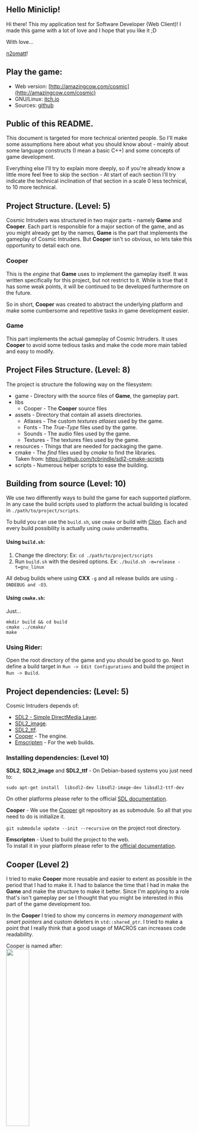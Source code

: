 
<!-- ----------------------------------------------------------------------- -->
## Hello Miniclip!

Hi there! This my application test for Software Developer (Web Client)! 
I made this game with a lot of love and I hope that you like it ;D

With love... 

[n2omatt](http://n2omatt.com)!

<!-- ----------------------------------------------------------------------- -->
## Play the game:

* Web version: [http://amazingcow.com/cosmic](http://amazingcow.com/cosmic)
* GNU/Linux: [itch.io](https://amazingcow.itch.io/cosmic)
* Sources: [github](https://github.com/AmazingCow-Game/CosmicIntruders)


<!-- ----------------------------------------------------------------------- -->
## Public of this README.

This document is targeted for more technical oriented people. So I'll make some
assumptions here about what you should know about - mainly about some language
constructs (I mean a basic C++) and some concepts of game development.

Everything else I'll try to explain more deeply, so if you're already know 
a little more feel free to skip the section - At start of each section I'll try
indicate the technical inclination of that section in a scale 0 less technical, 
to 10 more technical.


<!-- ----------------------------------------------------------------------- -->
## Project Structure. (Level: 5)

Cosmic Intruders was structured in two major parts - namely **Game** and **Cooper**.
Each part is responsible for a major section of the game, and as you might already 
get by the names, **Game** is the part that implements the gameplay of Cosmic Intruders.
But  **Cooper** isn't so obvious, so lets take this opportunity to detail each one.

### Cooper

This is the _engine_ that **Game** uses to implement the gameplay itself. It was
written specifically for this project, but not restrict to it. While is true that
it has some weak points, it will be continued to be developed furthermore on 
the future.

So in short, **Cooper** was created to abstract the underlying platform and 
make some cumbersome and repetitive  tasks in game development easier.

### Game

This part implements the actual gameplay of Cosmic Intruders. It uses **Cooper**
to avoid some tedious tasks and make the code more main tabled and easy to modify.


<!-- ----------------------------------------------------------------------- -->
## Project Files Structure. (Level: 8)

The project is structure the following way on the filesystem:

* game - Directory with the source files of **Game**, the gameplay part.
* libs
    * Cooper - The **Cooper** source files
* assets - Directory that contain all assets directories.
  * Atlases - The custom _textures atlases_ used by the game.
  * Fonts - The _True-Type_ files used by the game.
  * Sounds - The audio files used by the game.
  * Textures - The textures files used by the game.
* resources - Things that are needed for packaging the game.
* cmake - The _find_ files used by _cmake_ to find the libraries.   
Taken from: https://github.com/tcbrindle/sdl2-cmake-scripts
* scripts - Numerous helper scripts to ease the building.


<!-- ----------------------------------------------------------------------- -->
## Building from source (Level: 10)

We use two differently ways to build the game for each supported platform.
In any case the build scripts used to platform the actual building is located
in ```./path/to/project/scripts```.

To build you can use the ```build.sh```, use ```cmake``` or build with
[Clion](https://www.jetbrains.com/clion/). Each and every build possibility is
actually using ```cmake``` underneaths.


#### Using ```build.sh```:
 
1. Change the directory: Ex: ```cd ./path/to/project/scripts```
2. Run ```build.sh``` with the desired options.  Ex: 
```./build.sh -m=release -t=gnu_linux```

All debug builds where using **CXX** ```-g``` and all release builds are using
```-DNDEBUG and -O3```.


#### Using ```cmake.sh```:

Just... 

```
mkdir build && cd build
cmake ../cmake/
make
```


### Using Rider:

Open the root directory of the game and you should be good to go. Next define
a build target in ```Run -> Edit Configurations``` and build the project in
```Run -> Build```.


<!-- ----------------------------------------------------------------------- -->
## Project dependencies: (Level: 5)

Cosmic Intruders depends of: 

* [SDL2 - Simple DirectMedia Layer](https://libsdl.org).
* [SDL2_image](https://www.libsdl.org/projects/SDL_image/).
* [SDL2_ttf](https://www.libsdl.org/projects/SDL_ttf/).
* [Cooper](https://github.com/AmazingCow-Game-Framework/Cooper) - The engine.
* [Emscripten](http://kripken.github.io/emscripten-site/) - For the web builds.



### Installing dependencies: (Level 10)

**SDL2**, **SDL2_image** and **SDL2_ttf** - On Debian-based systems you just
need to:

```sudo apt-get install  libsdl2-dev libsdl2-image-dev libsdl2-ttf-dev```

On other platforms please refer to the official [SDL documentation](https://wiki.libsdl.org/Installation).


**Cooper**  - We use the [Cooper](https://github.com/AmazingCow-Game-Framework/Cooper)
git repository as as submodule. So all that you need to do is initialize it.

``` git submodule update --init --recursive ``` on the project root directory.

**Emscripten** - Used to build the project to the web.  
To install it in your platform please refer to the 
[official documentation](http://kripken.github.io/emscripten-site/docs/getting_started/downloads.html).


<!-- ----------------------------------------------------------------------- -->

## Cooper (Level 2)

I tried to make **Cooper** more reusable and easier to extent as possible in 
the period that I had to make it. I had to balance the time that I had in
make the **Game** and make the structure to make it better. Since I'm applying 
to a role that's isn't gameplay per se I thought that you might be interested
in this part of the game development too. 

In the **Cooper** I tried to show my concerns in _memory management_  with _smart pointers_
and custom deleters in ```std::shared_ptr```. I tried to make a point that I really 
think that a good usage of MACROS can increases code readability.

Cooper is named after:   
<a href="http://interstellarfilm.wikia.com/wiki/Joseph_Cooper">
    <img src="https://maylicious1026.files.wordpress.com/2014/11/interstellar-film-still-cooper-daughter.jpg" 
        width="35%" 
        height="35%">
</a>


### Components:

* **Game** - Responsible by the game routines, timing and non visible entities.
* **Graphics**  - Responsible for the graphics routines and entities that are 
visible on the screen.
* **Input** -  Responsible by the input (Currently only Mouse and Keyboard).
* **Log** - Responsible by the logging facilities of the engine.
* **RES** - Responsible by the resources management on the game.
* **Sound** - Responsible to play sounds in the game.

### Strong Points:

* Pretty reusable and easy to maintain implementation.
* Very readable code with a lot of comments, symmetry and good practices.
* A nice usage of ```constexpr```, **RAII** and _smart pointers_.
* Good modularization.  
* A LOT of helper things to make the code sweeter! I read sometime ago in a 
book that I can't remember now _"...syntactic sugar makes the language sweeter..."_, 
so I made a lot of nice constructs to make the game development sweeter and funnier.
* Safe programming with a lot of assertions.
* Good use of C++ with _forward declarations_, _smart pointers_, _ranged fors_, 
  ```const``` correctness.

### Weak Points:

* Lack of a good transforming system. I started thinking in make a very thin
layer on SDL but changed my mind aft wards, so one thing that I left behind was 
the transforming system. Today it is very messy and hard to maintain and understand.
So it does the job for the Cosmic Intruders project but is lacking for other type
of games.

* Not using SDL2_mixer library. Due the short time of project added up that I
hadn't full time to work on it, forced me make some concessions. One of them was
not mess with the _SDL2_mixer + Emscripten_ integration and went to a easier 
solution. While the [library](https://github.com/jakebesworth/Simple-SDL2-Audio)
that I used does a pretty good job, I would had more fun rolling a implementation
myself.

* Lack of doxygen comments - I love them, but simply hadn't time :`/

* I made somethings that weren't end to be used in the game itself. While surely
I'll make a good use of them in the next games for this project it was a loss.


<!-- ----------------------------------------------------------------------- -->
## Game: (Level 2)

Well, in game I tried to show some points on project structuralization, some C++ 
_good usages_ like _forward declarations_ instead of ```#include```s to 
speed up the compilation. While the gameplay itself isn't too complicated 
and surely could be implemented in a much more simpler way, I took the opportunity 
to _over-engineer_ it to make a room to show some things as I said above.  So 
to let it crystal clear - The project is over engineered **by a purpose** :D I don't 
think that it needs that complexity to be done. 

### Strong Points:

* Good readability with a lot of comments.
* Good structure with a lot of responsibilities of concerns. 
* Use of ```constexpr``` values to make the _magic numbers_ disappear.
* Good use of C++ with _forward declarations_, _smart pointers_, _ranged fors_.

### Weak Points:

* Code is more complex that needs to be - But like I said, I did it on purpose
to make a point of some good things mentioned above.
* Collision detection on shields could be improved to be a lot faster.
* I hadn't a copy of the original game to play, so I need to just watch videos
on the youtube and play cloned version of it. This makes the values don't 
be accurate enough to be a precise clone, nevertheless to implement such a game
by heart I think that it's close enough.


<!-- ----------------------------------------------------------------------- -->
## Final words....

I really want to thank you for spare some time to read this. I hope that you 
enjoyed and made a quite nice time thought the reading!

Mommy and my wife were very very kind with me on this week! I think that 
everybody needs to know it! I wouldn't be able without them <3

I really, really would **enjoy** join you and be part of Miniclip and I really
hope that you liked what you seen here - I'm have a lot more to share, learn, 
teach and do, would be wonderful do all of this with you.

In any case, positive or negative doesn't matter, I'll more than happy to 
receive feedback about the project. This will help me improve my flaws and 
strengths and grow with them! **So please send me feedback!**

Thank you!
